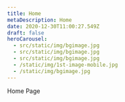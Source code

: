 ```yaml
---
title: Home
metaDescription: Home
date: 2020-12-30T11:00:27.549Z
draft: false
heroCarousel:
  - src/static/img/bgimage.jpg
  - src/static/img/bgimage.jpg
  - src/static/img/bgimage.jpg
  - /static/img/1st-image-mobile.jpg
  - /static/img/bgimage.jpg
---
```

Home Page